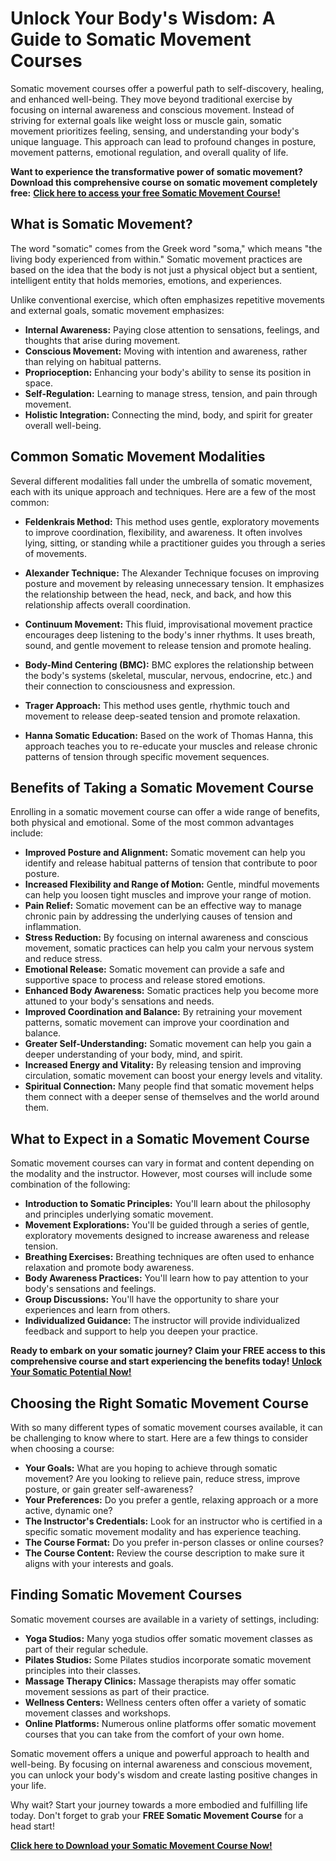 # Unlock Your Body's Wisdom: A Guide to Somatic Movement Courses

Somatic movement courses offer a powerful path to self-discovery, healing, and enhanced well-being. They move beyond traditional exercise by focusing on internal awareness and conscious movement. Instead of striving for external goals like weight loss or muscle gain, somatic movement prioritizes feeling, sensing, and understanding your body's unique language. This approach can lead to profound changes in posture, movement patterns, emotional regulation, and overall quality of life.

**Want to experience the transformative power of somatic movement? Download this comprehensive course on somatic movement completely free:** [**Click here to access your free Somatic Movement Course!**](https://udemywork.com/somatic-movement-courses)

## What is Somatic Movement?

The word "somatic" comes from the Greek word "soma," which means "the living body experienced from within." Somatic movement practices are based on the idea that the body is not just a physical object but a sentient, intelligent entity that holds memories, emotions, and experiences.

Unlike conventional exercise, which often emphasizes repetitive movements and external goals, somatic movement emphasizes:

*   **Internal Awareness:** Paying close attention to sensations, feelings, and thoughts that arise during movement.
*   **Conscious Movement:** Moving with intention and awareness, rather than relying on habitual patterns.
*   **Proprioception:** Enhancing your body's ability to sense its position in space.
*   **Self-Regulation:** Learning to manage stress, tension, and pain through movement.
*   **Holistic Integration:** Connecting the mind, body, and spirit for greater overall well-being.

## Common Somatic Movement Modalities

Several different modalities fall under the umbrella of somatic movement, each with its unique approach and techniques. Here are a few of the most common:

*   **Feldenkrais Method:** This method uses gentle, exploratory movements to improve coordination, flexibility, and awareness. It often involves lying, sitting, or standing while a practitioner guides you through a series of movements.

*   **Alexander Technique:** The Alexander Technique focuses on improving posture and movement by releasing unnecessary tension. It emphasizes the relationship between the head, neck, and back, and how this relationship affects overall coordination.

*   **Continuum Movement:** This fluid, improvisational movement practice encourages deep listening to the body's inner rhythms. It uses breath, sound, and gentle movement to release tension and promote healing.

*   **Body-Mind Centering (BMC):** BMC explores the relationship between the body's systems (skeletal, muscular, nervous, endocrine, etc.) and their connection to consciousness and expression.

*   **Trager Approach:** This method uses gentle, rhythmic touch and movement to release deep-seated tension and promote relaxation.

*   **Hanna Somatic Education:** Based on the work of Thomas Hanna, this approach teaches you to re-educate your muscles and release chronic patterns of tension through specific movement sequences.

## Benefits of Taking a Somatic Movement Course

Enrolling in a somatic movement course can offer a wide range of benefits, both physical and emotional. Some of the most common advantages include:

*   **Improved Posture and Alignment:** Somatic movement can help you identify and release habitual patterns of tension that contribute to poor posture.
*   **Increased Flexibility and Range of Motion:** Gentle, mindful movements can help you loosen tight muscles and improve your range of motion.
*   **Pain Relief:** Somatic movement can be an effective way to manage chronic pain by addressing the underlying causes of tension and inflammation.
*   **Stress Reduction:** By focusing on internal awareness and conscious movement, somatic practices can help you calm your nervous system and reduce stress.
*   **Emotional Release:** Somatic movement can provide a safe and supportive space to process and release stored emotions.
*   **Enhanced Body Awareness:** Somatic practices help you become more attuned to your body's sensations and needs.
*   **Improved Coordination and Balance:** By retraining your movement patterns, somatic movement can improve your coordination and balance.
*   **Greater Self-Understanding:** Somatic movement can help you gain a deeper understanding of your body, mind, and spirit.
*   **Increased Energy and Vitality:** By releasing tension and improving circulation, somatic movement can boost your energy levels and vitality.
*   **Spiritual Connection:** Many people find that somatic movement helps them connect with a deeper sense of themselves and the world around them.

## What to Expect in a Somatic Movement Course

Somatic movement courses can vary in format and content depending on the modality and the instructor. However, most courses will include some combination of the following:

*   **Introduction to Somatic Principles:** You'll learn about the philosophy and principles underlying somatic movement.
*   **Movement Explorations:** You'll be guided through a series of gentle, exploratory movements designed to increase awareness and release tension.
*   **Breathing Exercises:** Breathing techniques are often used to enhance relaxation and promote body awareness.
*   **Body Awareness Practices:** You'll learn how to pay attention to your body's sensations and feelings.
*   **Group Discussions:** You'll have the opportunity to share your experiences and learn from others.
*   **Individualized Guidance:** The instructor will provide individualized feedback and support to help you deepen your practice.

**Ready to embark on your somatic journey? Claim your FREE access to this comprehensive course and start experiencing the benefits today!** [**Unlock Your Somatic Potential Now!**](https://udemywork.com/somatic-movement-courses)

## Choosing the Right Somatic Movement Course

With so many different types of somatic movement courses available, it can be challenging to know where to start. Here are a few things to consider when choosing a course:

*   **Your Goals:** What are you hoping to achieve through somatic movement? Are you looking to relieve pain, reduce stress, improve posture, or gain greater self-awareness?
*   **Your Preferences:** Do you prefer a gentle, relaxing approach or a more active, dynamic one?
*   **The Instructor's Credentials:** Look for an instructor who is certified in a specific somatic movement modality and has experience teaching.
*   **The Course Format:** Do you prefer in-person classes or online courses?
*   **The Course Content:** Review the course description to make sure it aligns with your interests and goals.

## Finding Somatic Movement Courses

Somatic movement courses are available in a variety of settings, including:

*   **Yoga Studios:** Many yoga studios offer somatic movement classes as part of their regular schedule.
*   **Pilates Studios:** Some Pilates studios incorporate somatic movement principles into their classes.
*   **Massage Therapy Clinics:** Massage therapists may offer somatic movement sessions as part of their practice.
*   **Wellness Centers:** Wellness centers often offer a variety of somatic movement classes and workshops.
*   **Online Platforms:** Numerous online platforms offer somatic movement courses that you can take from the comfort of your own home.

Somatic movement offers a unique and powerful approach to health and well-being. By focusing on internal awareness and conscious movement, you can unlock your body's wisdom and create lasting positive changes in your life.

Why wait? Start your journey towards a more embodied and fulfilling life today. Don't forget to grab your **FREE Somatic Movement Course** for a head start!

[**Click here to Download your Somatic Movement Course Now!**](https://udemywork.com/somatic-movement-courses)
